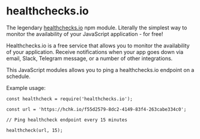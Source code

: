 # healthchecks.io

The legendary [healthchecks.io](https://healthchecks.io) npm module. Literally the simplest way to monitor the availability of your JavaScript application - for free!

Healthchecks.io is a free service that allows you to monitor the availability of your application. Receive notifications when your app goes down via email, Slack, Telegram message, or a number of other integrations.

This JavaScript modules allows you to ping a healthchecks.io endpoint on a schedule.

Example usage:

```
const healthcheck = require('healthchecks.io');

const url = 'https://hchk.io/f55d2579-8dc2-4149-83f4-263cabe334c0';

// Ping healthcheck endpoint every 15 minutes

healthcheck(url, 15);
```



